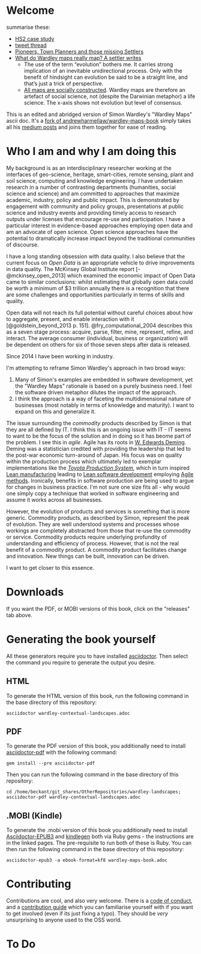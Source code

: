 # Welcome

summarise these:

* [HS2 case study](https://medium.com/@swardley/from-hs2-to-china-and-back-again-6bce5764ea14)
* [tweet thread](https://threadreaderapp.com/thread/1068822023126827010.html)
* [Pioneers, Town Planners and those missing Settlers](https://blog.gardeviance.org/2011/02/pioneers-town-planners-and-those.html?m=1)
* [What do Wardley maps really map? A settler writes](https://blog.mattedgar.com/2017/08/13/what-do-wardley-maps-really-map-a-settler-writes/)
	* The use of the term “evolution” bothers me. It carries strong implication of an inevitable unidirectional process. Only with the benefit of hindsight can evolution be said to be a straight line, and that’s just a trick of perspective.
	* [All maps are socially constructed](https://en.wikipedia.org/wiki/Social_construction_of_technology). Wardley maps are therefore an artefact of social science, not (despite the Darwinian metaphor) a life science. The x-axis shows not evolution but level of consensus.

This is an edited and abridged version of Simon Wardley's "Wardley Maps" ascii doc. It's a [fork of andrewharmellaw/wardley-maps-book](https://github.com/andrewharmellaw/wardley-maps-book)  simply takes all his [medium posts](https://medium.com/wardleymaps) and joins them together for ease of reading.  

# Who I am and why I am doing this

My background is as an interdisciplinary researcher working at the interfaces of geo-science, heritage, smart-cities, remote sensing, plant and soil science, computing and knowledge engineering. I have undertaken research in a number of contrasting departments (humanities, social science and science) and am committed to approaches that maximize academic, industry, policy and public impact. This is demonstrated by engagement with community and policy groups, presentations at public science and industry events and providing timely access to research outputs under licenses that encourage re-use and participation. I have a particular interest in evidence-based approaches employing open data and am an advocate of open science. Open science approaches have the potential to dramatically increase impact beyond the traditional communities of discourse.

I have a long standing obsession with data quality. I also believe that the current focus on *Open Data* is an appropriate vehicle to drive improvements in data quality. The McKinsey Global Institute report [-@mckinsey_open_2013] which examined the economic impact of Open Data came to similar conclusions: whilst estimating that globally open data could be worth a minimum of $3 trillion annually there is a recognition that there are some challenges and opportunities particularly in terms of skills and quality.


Open data will not reach its full potential without careful choices about how to aggregate, present, and enable interaction with it [@goldstein_beyond_2013 p. 151]. @fry_computational_2004 describes this as a seven stage process: acquire, parse, filter, mine, represent, refine, and interact. The average consumer (individual, business or organization) will be dependent on others for six of those seven steps after data is released. 

Since 2014 I have been working in industry.

I'm attempting to reframe Simon Wardley's approach in two broad ways:

1. Many of Simon's examples are embedded in software development, yet the "Wardley Maps" rationale is based on a purely business need. I feel the software driven metaphor dilutes the impact of the approach.  
2. I think the approach is a way of faceting the multidimensional nature of businesses (most notably in terms of knowledge and maturity). I want to expand on this and generalize it.  


The issue surrounding the *commodity* products described by Simon is that they are all defined by IT. I think this is an ongoing issue with IT - IT seems to want to be the focus of the solution and in doing so it has beome part of the problem. I see this in *agile*. Agile has its roots in [W. Edwards Deming](http://en.wikipedia.org/wiki/W._Edwards_Deming). Deming was a statistician credited with providing the leadership that led to the post-war economic turn-around of Japan. His focus was on quality within the production process which ultimately led to exemplar implementations like the [*Toyota Production System*](http://en.wikipedia.org/wiki/Toyota_Production_System), which in turn inspired [Lean manufacturing](http://en.wikipedia.org/wiki/Lean_manufacturing) leading to [Lean software development](http://en.wikipedia.org/wiki/Lean_software_development) employing [Agile methods](http://en.wikipedia.org/wiki/Agile_software_development). Ironically, benefits in software production are being used to argue for changes in business practice. I'm not sure one size fits all - why would one simply copy a technique that worked in software engineering and assume it works across all businesses.

However, the evolution of products and services is something that is more generic. Commodity products, as described by Simon, represent the peak of evolution. They are well understood systems and processes whose workings are completely abstracted from those that re-use the commodity or service. Commodity products require underlying profundity of understanding and efficiency of process. However, that is not the real benefit of a commodity product. A commodity product facilitates change and innovation. New things can be built, innovation can be driven.  

I want to get closer to this essence.


# Downloads
If you want the PDF, or MOBI versions of this book, click on the "releases" tab above.

# Generating the book yourself
All these generators require you to have installed [asciidoctor](https://asciidoctor.org/docs/user-manual/). Then select the command you require to generate the output you desire.

## HTML
To generate the HTML version of this book, run the following command in the base directory of this repository:

    asciidoctor wardley-contextual-landscapes.adoc

## PDF
To generate the PDF version of this book, you additionally need to install [asciidoctor-pdf](https://asciidoctor.cn/docs/convert-asciidoc-to-pdf/) with the following command:

    gem install --pre asciidoctor-pdf

Then you can run the following command in the base directory of this repository:

    cd /home/beckant/git_shares/OtherRepositories/wardley-landscapes; asciidoctor-pdf wardley-contextual-landscapes.adoc

## .MOBI (Kindle)
To generate the .mobi version of this book you additionally need to install [Asciidoctor-EPUB3](https://asciidoctor.org/docs/asciidoctor-epub3/) and [kindlegen](https://rubygems.org/gems/kindlegen/versions/3.0.3) both via  Ruby gems - the instructions are in the linked pages.  The pre-requisite to run both of these is Ruby. You can then run the following command in the base directory of this repository:

    asciidoctor-epub3 -a ebook-format=kf8 wardley-maps-book.adoc

# Contributing
Contributions are cool, and also very welcome.  There is a [code of conduct](CODE_OF_CONDUCT.md), and a [contribution guide](CONTRIBUTING.md) which you can familiarise yourself with if you want to get involved (even if its just fixing a typo).  They should be _very_ unsurprising to anyone used to the OSS world.

# To Do
